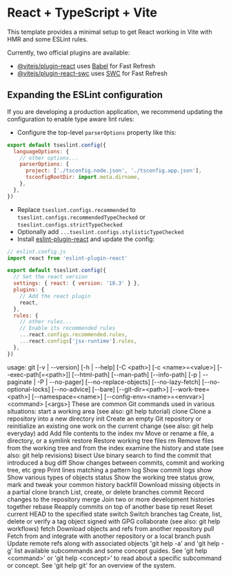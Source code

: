 # React + TypeScript + Vite

This template provides a minimal setup to get React working in Vite with HMR and some ESLint rules.

Currently, two official plugins are available:

- [@vitejs/plugin-react](https://github.com/vitejs/vite-plugin-react/blob/main/packages/plugin-react/README.md) uses [Babel](https://babeljs.io/) for Fast Refresh
- [@vitejs/plugin-react-swc](https://github.com/vitejs/vite-plugin-react-swc) uses [SWC](https://swc.rs/) for Fast Refresh

## Expanding the ESLint configuration

If you are developing a production application, we recommend updating the configuration to enable type aware lint rules:

- Configure the top-level `parserOptions` property like this:

```js
export default tseslint.config({
  languageOptions: {
    // other options...
    parserOptions: {
      project: ['./tsconfig.node.json', './tsconfig.app.json'],
      tsconfigRootDir: import.meta.dirname,
    },
  },
})
```

- Replace `tseslint.configs.recommended` to `tseslint.configs.recommendedTypeChecked` or `tseslint.configs.strictTypeChecked`
- Optionally add `...tseslint.configs.stylisticTypeChecked`
- Install [eslint-plugin-react](https://github.com/jsx-eslint/eslint-plugin-react) and update the config:

```js
// eslint.config.js
import react from 'eslint-plugin-react'

export default tseslint.config({
  // Set the react version
  settings: { react: { version: '18.3' } },
  plugins: {
    // Add the react plugin
    react,
  },
  rules: {
    // other rules...
    // Enable its recommended rules
    ...react.configs.recommended.rules,
    ...react.configs['jsx-runtime'].rules,
  },
})
```
u s a g e :   g i t   [ - v   |   - - v e r s i o n ]   [ - h   |   - - h e l p ]   [ - C   < p a t h > ]   [ - c   < n a m e > = < v a l u e > ]  
                       [ - - e x e c - p a t h [ = < p a t h > ] ]   [ - - h t m l - p a t h ]   [ - - m a n - p a t h ]   [ - - i n f o - p a t h ]  
                       [ - p   |   - - p a g i n a t e   |   - P   |   - - n o - p a g e r ]   [ - - n o - r e p l a c e - o b j e c t s ]   [ - - n o - l a z y - f e t c h ]  
                       [ - - n o - o p t i o n a l - l o c k s ]   [ - - n o - a d v i c e ]   [ - - b a r e ]   [ - - g i t - d i r = < p a t h > ]  
                       [ - - w o r k - t r e e = < p a t h > ]   [ - - n a m e s p a c e = < n a m e > ]   [ - - c o n f i g - e n v = < n a m e > = < e n v v a r > ]  
                       < c o m m a n d >   [ < a r g s > ]  
  
 T h e s e   a r e   c o m m o n   G i t   c o m m a n d s   u s e d   i n   v a r i o u s   s i t u a t i o n s :  
  
 s t a r t   a   w o r k i n g   a r e a   ( s e e   a l s o :   g i t   h e l p   t u t o r i a l )  
       c l o n e             C l o n e   a   r e p o s i t o r y   i n t o   a   n e w   d i r e c t o r y  
       i n i t               C r e a t e   a n   e m p t y   G i t   r e p o s i t o r y   o r   r e i n i t i a l i z e   a n   e x i s t i n g   o n e  
  
 w o r k   o n   t h e   c u r r e n t   c h a n g e   ( s e e   a l s o :   g i t   h e l p   e v e r y d a y )  
       a d d                 A d d   f i l e   c o n t e n t s   t o   t h e   i n d e x  
       m v                   M o v e   o r   r e n a m e   a   f i l e ,   a   d i r e c t o r y ,   o r   a   s y m l i n k  
       r e s t o r e         R e s t o r e   w o r k i n g   t r e e   f i l e s  
       r m                   R e m o v e   f i l e s   f r o m   t h e   w o r k i n g   t r e e   a n d   f r o m   t h e   i n d e x  
  
 e x a m i n e   t h e   h i s t o r y   a n d   s t a t e   ( s e e   a l s o :   g i t   h e l p   r e v i s i o n s )  
       b i s e c t           U s e   b i n a r y   s e a r c h   t o   f i n d   t h e   c o m m i t   t h a t   i n t r o d u c e d   a   b u g  
       d i f f               S h o w   c h a n g e s   b e t w e e n   c o m m i t s ,   c o m m i t   a n d   w o r k i n g   t r e e ,   e t c  
       g r e p               P r i n t   l i n e s   m a t c h i n g   a   p a t t e r n  
       l o g                 S h o w   c o m m i t   l o g s  
       s h o w               S h o w   v a r i o u s   t y p e s   o f   o b j e c t s  
       s t a t u s           S h o w   t h e   w o r k i n g   t r e e   s t a t u s  
  
 g r o w ,   m a r k   a n d   t w e a k   y o u r   c o m m o n   h i s t o r y  
       b a c k f i l l       D o w n l o a d   m i s s i n g   o b j e c t s   i n   a   p a r t i a l   c l o n e  
       b r a n c h           L i s t ,   c r e a t e ,   o r   d e l e t e   b r a n c h e s  
       c o m m i t           R e c o r d   c h a n g e s   t o   t h e   r e p o s i t o r y  
       m e r g e             J o i n   t w o   o r   m o r e   d e v e l o p m e n t   h i s t o r i e s   t o g e t h e r  
       r e b a s e           R e a p p l y   c o m m i t s   o n   t o p   o f   a n o t h e r   b a s e   t i p  
       r e s e t             R e s e t   c u r r e n t   H E A D   t o   t h e   s p e c i f i e d   s t a t e  
       s w i t c h           S w i t c h   b r a n c h e s  
       t a g                 C r e a t e ,   l i s t ,   d e l e t e   o r   v e r i f y   a   t a g   o b j e c t   s i g n e d   w i t h   G P G  
  
 c o l l a b o r a t e   ( s e e   a l s o :   g i t   h e l p   w o r k f l o w s )  
       f e t c h             D o w n l o a d   o b j e c t s   a n d   r e f s   f r o m   a n o t h e r   r e p o s i t o r y  
       p u l l               F e t c h   f r o m   a n d   i n t e g r a t e   w i t h   a n o t h e r   r e p o s i t o r y   o r   a   l o c a l   b r a n c h  
       p u s h               U p d a t e   r e m o t e   r e f s   a l o n g   w i t h   a s s o c i a t e d   o b j e c t s  
  
 ' g i t   h e l p   - a '   a n d   ' g i t   h e l p   - g '   l i s t   a v a i l a b l e   s u b c o m m a n d s   a n d   s o m e  
 c o n c e p t   g u i d e s .   S e e   ' g i t   h e l p   < c o m m a n d > '   o r   ' g i t   h e l p   < c o n c e p t > '  
 t o   r e a d   a b o u t   a   s p e c i f i c   s u b c o m m a n d   o r   c o n c e p t .  
 S e e   ' g i t   h e l p   g i t '   f o r   a n   o v e r v i e w   o f   t h e   s y s t e m .  
 